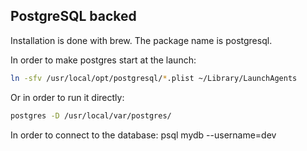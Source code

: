 ## PostgreSQL backed

Installation is done with brew. The package name is postgresql.

In order to make postgres start at the launch:
```bash
ln -sfv /usr/local/opt/postgresql/*.plist ~/Library/LaunchAgents
```

Or in order to run it directly:
```bash
postgres -D /usr/local/var/postgres/
```

In order to connect to the database:
psql mydb --username=dev